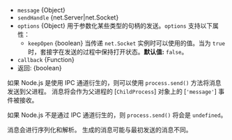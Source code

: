 <!-- YAML
added: v0.5.9
-->

* `message` {Object}
* `sendHandle` {net.Server|net.Socket}
* `options` {Object} 用于参数化某些类型的句柄的发送。`options` 支持以下属性：
  * `keepOpen` {boolean} 当传递 `net.Socket` 实例时可以使用的值。当为 `true` 时，套接字在发送的过程中保持打开状态。**默认值:** `false`。
* `callback` {Function}
* 返回: {boolean}

如果 Node.js 是使用 IPC 通道衍生的，则可以使用 `process.send()` 方法将消息发送到父进程。
消息将会作为父进程的 [`ChildProcess`] 对象上的 [`'message'`] 事件被接收。

如果 Node.js 不是通过 IPC 通道衍生的，则 `process.send()` 将会是 `undefined`。

消息会进行序列化和解析。
生成的消息可能与最初发送的消息不同。


